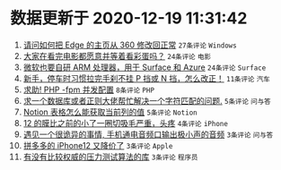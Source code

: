 # 数据更新于 2020-12-19 11:31:42

1. [请问如何把 Edge 的主页从 360 修改回正常](https://www.v2ex.com/t/736961) ``27条评论`` ``Windows``
1. [大家在看完电影都愿意并等着看彩蛋吗？](https://www.v2ex.com/t/736956) ``24条评论`` ``电影``
1. [微软也要自研 ARM 处理器，用于 Surface 和 Azure](https://www.v2ex.com/t/736954) ``24条评论`` ``Surface``
1. [新手，停车时习惯拉完手刹不挂 P 挡或 N 挡，怎么改正！](https://www.v2ex.com/t/736988) ``11条评论`` ``汽车``
1. [求助! PHP -fpm 并发配置](https://www.v2ex.com/t/736990) ``8条评论`` ``PHP``
1. [求一个数据库或者正则大佬帮忙解决一个字符匹配的问题.](https://www.v2ex.com/t/736985) ``5条评论`` ``问与答``
1. [Notion 表格怎么能获取当前列的值](https://www.v2ex.com/t/736965) ``5条评论`` ``Notion``
1. [12 的膜比之前的小了一圈切吸毛严重，头疼](https://www.v2ex.com/t/736992) ``4条评论`` ``iPhone``
1. [遇见一个很诡异的事情, 手机通电音频口输出极小声的音频](https://www.v2ex.com/t/736982) ``3条评论`` ``问与答``
1. [拼多多的 iPhone12 又降价了](https://www.v2ex.com/t/736974) ``3条评论`` ``Apple``
1. [有没有比较权威的压力测试算法的库](https://www.v2ex.com/t/736953) ``3条评论`` ``程序员``
